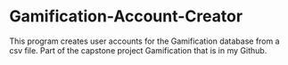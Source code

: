 # Gamification-Account-Creator
This program creates user accounts for the Gamification database from a csv file. Part of the capstone project Gamification that is in my Github.
